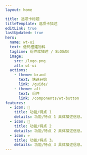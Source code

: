 ```yaml
---
layout: home

title: 选项卡标题
titleTemplate: 选项卡描述
editLink: true
lastUpdated: true
hero:
  name: wt-ui
  text: 低码搭建物料
  tagline: 组件库描述 / SLOGAN
  image:
    src: /logo.png
    alt: wt-ui
  actions:
    - theme: brand
      text: 快速开始
      link: /guide/
    - theme: alt
      text: 组件
      link: /components/wt-button
features:
  - icon: 🔨
    title: 功能/特点 1
    details: 功能/特点 1 具体描述信息。
  - icon: 🧩
    title: 功能/特点 2
    details: 功能/特点 2 具体描述信息。
  - icon: ✈️
    title: 功能/特点 3。
    details: 功能/特点 3 具体描述信息。
---
```

